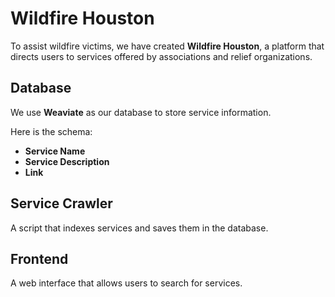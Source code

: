 # Wildfire Houston

To assist wildfire victims, we have created **Wildfire Houston**, a platform that directs users to services offered by associations and relief organizations.

## Database

We use **Weaviate** as our database to store service information.

Here is the schema:

- **Service Name**  
- **Service Description**  
- **Link**  

## Service Crawler

A script that indexes services and saves them in the database.

## Frontend

A web interface that allows users to search for services.
